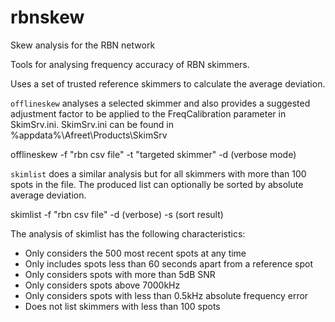 # rbnskew
Skew analysis for the RBN network

Tools for analysing frequency accuracy of RBN skimmers.

Uses a set of trusted reference skimmers to calculate the average deviation.

`offlineskew` analyses a selected skimmer and also provides a suggested adjustment 
factor to be applied to the FreqCalibration parameter in SkimSrv.ini.
SkimSrv.ini can be found in %appdata%\Afreet\Products\SkimSrv

offlineskew -f "rbn csv file" -t "targeted skimmer" -d (verbose mode)

`skimlist` does a similar analysis but for all skimmers with more 
than 100 spots in the file. The produced list can optionally be sorted 
by absolute average deviation.

skimlist -f "rbn csv file" -d (verbose) -s (sort result)

The analysis of skimlist has the following characteristics:

* Only considers the 500 most recent spots at any time
* Only includes spots less than 60 seconds apart from a reference spot
* Only considers spots with more than 5dB SNR
* Only considers spots above 7000kHz
* Only considers spots with less than 0.5kHz absolute frequency error
* Does not list skimmers with less than 100 spots 





